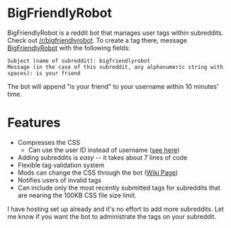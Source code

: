 # BigFriendlyRobot #

BigFriendlyRobot is a reddit bot that manages user tags within subreddits.  Check out [/r/bigfriendlyrobot](http://reddit.com/r/bigfriendlyrobot).  To create a tag there, message [BigFriendlyRobot](http://www.reddit.com/message/compose/?to=BigFriendlyRobot) with the following fields:

	Subject (name of subreddit): bigfriendlyrobot
	Message (in the case of this subreddit, any alphanumeric string with spaces): is your friend
	
The bot will append "is your friend" to your username within 10 minutes' time.

# Features #

* Compresses the CSS
	* Can use the user ID instead of username ([see here](http://www.reddit.com/r/soccer/comments/dyw0p/concerning_user_crests/c13zuu2))
* Adding subreddits is _easy_ -- it takes about 7 lines of code
* Flexible tag validation system
* Mods can change the CSS through the bot ([Wiki Page](https://github.com/OneWhoFrogs/BigFriendlyRobot/wiki/Editing-the-CSS))
* Notifies users of invalid tags
* Can include only the most recently submitted tags for subreddits that are nearing the 100KB CSS file size limit.

I have hosting set up already and it's no effort to add more subreddits. Let me know if you want the bot to administrate the tags on your subreddit.